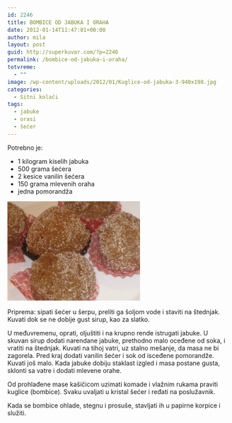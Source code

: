 ```yaml
---
id: 2246
title: BOMBICE OD JABUKA I ORAHA
date: 2012-01-14T11:47:01+00:00
author: mila
layout: post
guid: http://superkuvar.com/?p=2246
permalink: /bombice-od-jabuka-i-oraha/
totvreme:
  - ""
image: /wp-content/uploads/2012/01/Kuglice-od-jabuka-3-940x198.jpg
categories:
  - Sitni kolači
tags:
  - jabuke
  - orasi
  - šećer
---
```

Potrebno je:

  * 1 kilogram kiselih jabuka
  * 500 grama šećera
  * 2 kesice vanilin šećera
  * 150 grama mlevenih oraha
  * jedna pomorandža

<img class="alignnone size-medium wp-image-2293" title="Kuglice od jabuka 3" src="/wp-content/uploads/2012/01/Kuglice-od-jabuka-3-300x225.jpg" alt="" width="300" height="225" /> 

Priprema: sipati šećer u šerpu, preliti ga šoljom vode i staviti na štednjak. Kuvati dok se ne dobije gust sirup, kao za slatko.

U međuvremenu, oprati, oljuštiti i na krupno rende istrugati jabuke. U skuvan sirup dodati narendane jabuke, prethodno malo oceđene od soka, i vratiti na štednjak. Kuvati na tihoj vatri, uz stalno mešanje, da masa ne bi zagorela. Pred kraj dodati vanilin šećer i sok od isceđene pomorandže. Kuvati još malo. Kada jabuke dobiju staklast izgled i masa postane gusta, sklonti sa vatre i dodati mlevene orahe.

Od prohlađene mase kašičicom uzimati komade i vlažnim rukama praviti kuglice (bombice). Svaku uvaljati u kristal šećer i ređati na poslužavnik.

Kada se bombice ohlade, stegnu i prosuše, stavljati ih u papirne korpice i služiti.

&nbsp;